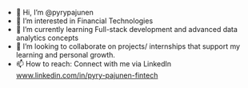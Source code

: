 - 👋 Hi, I’m @pyrypajunen
- 👀 I’m interested in Financial Technologies
- 🌱 I’m currently learning Full-stack development and advanced data analytics concepts
- 💞️ I’m looking to collaborate on projects/ internships that support my learning and personal growth.
- 📫 How to reach: Connect with me via LinkedIn www.linkedin.com/in/pyry-pajunen-fintech

<!---
pyrypajunen/pyrypajunen is a ✨ special ✨ repository because its `README.md` (this file) appears on your GitHub profile.
You can click the Preview link to take a look at your changes.
--->
